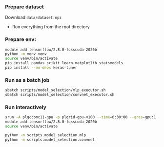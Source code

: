 ### Prepare dataset
Download `data/dataset.npz`

- Run everything from the root directory

### Prepare env:
```bash
module add tensorflow/2.8.0-fosscuda-2020b
python -m venv venv
source venv/bin/activate
pip install pandas scikit_learn matplotlib statsmodels
pip install --no-deps keras-tuner
```

### Run as a batch job
```bash
sbatch scripts/model_selection/mlp_executor.sh
sbatch scripts/model_selection/convnet_executor.sh
```

### Run interactively
```bash
srun -A plgccbmc11-gpu -p plgrid-gpu-v100 --time=0:30:00 --gres=gpu:1 --pty /bin/bash -l
module add tensorflow/2.8.0-fosscuda-2020b
source venv/bin/activate

python -m scripts.model_selection.mlp
python -m scripts.model_selection.convnet
```
